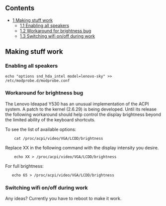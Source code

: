 ## Contents

*   [1 Making stuff work](#Making_stuff_work)
    *   [1.1 Enabling all speakers](#Enabling_all_speakers)
    *   [1.2 Workaround for brightness bug](#Workaround_for_brightness_bug)
    *   [1.3 Switching wifi on/off during work](#Switching_wifi_on/off_during_work)

## Making stuff work

### Enabling all speakers

```
echo "options snd_hda_intel model=lenovo-sky" >> /etc/modprobe.d/modprobe.conf

```

### Workaround for brightness bug

The Lenovo Ideapad Y530 has an unusual implementation of the ACPI system. A patch to the kernel (2.6.29) is being developed. Until its release the following workaround should help control the display brightness beyond the limited ability of the keyboard shortcuts.

To see the list of available options:

```
    cat /proc/acpi/video/VGA/LCDD/brightness

```

Replace XX in the following command with the display intensity you desire.

```
    echo XX > /proc/acpi/video/VGA/LCDD/brightness

```

For full brightness:

```
   echo 65 > /proc/acpi/video/VGA/LCDD/brightness

```

### Switching wifi on/off during work

Any ideas? Currently you have to reboot to make it work.